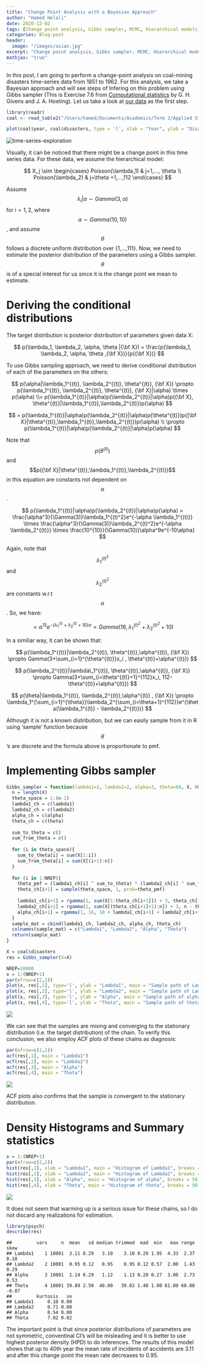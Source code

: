 ```yaml
---
title: "Change Point Analysis with a Bayesian Approach"
author: "Hamed Helali"
date: 2020-12-02
tags: [Change point analysis, Gibbs sampler, MCMC, Hierarchical models, Bayesian statistics, R]
categories: Blog-post
header:
  image: "/images/asian.jpg"
excerpt: "Change point analysis, Gibbs sampler, MCMC, Hierarchical models, Bayesian statistics, R"
mathjax: "true"
---
```


In this post, I am going to perform a change-point analysis on
coal-mining disasters time-series data from 1851 to 1962. For this
analysis, we take a Bayesian approach and will see steps of Infering on
this problem using Gibbs sampler (This is Exercise 7.6 from [Computational statistics](https://www.stat.colostate.edu/computationalstatistics/) by G. H. Givens and J. A. Hoeting). Let us take a look at [our data](https://www.stat.colostate.edu/computationalstatistics/datasets.zip) as the
first step.

``` r
library(readr)
coal <- read_table2("/Users/hamed/Documents/Academics/Term 2/Applied Statistics I/Assignment4/datasets/coal.csv")
```

``` r
plot(coal$year, coal$disasters, type = 'l', xlab = "Year", ylab = "Disasters")
```

![time-series-exploration](/images/2020-12-02-Change-Point-Analysis/unnamed-chunk-2-1.png)

Visually, it can be noticed that there might be a change point in this
time series data. For these data, we assume the hierarchical model:

$$
X_j \sim \begin{cases} Poisson(\lambda_1) & j=1,..., \theta \\ Poisson(\lambda_2) & j=\theta +1,...,112 \end{cases}
$$

Assume $$ \lambda_i| \alpha \sim Gamma(3, \alpha) $$ for i = 1, 2,
where $$ \alpha \sim Gamma(10, 10) $$, and assume $$ \theta $$ follows a discrete
uniform distribution over {1,…,111}. Now, we need to estimate the
posterior distribution of the parameters using a Gibbs sampler. $$ \theta $$ is
of a special interest for us since it is the change point we mean to
estimate.

Deriving the conditional distributions
======================================

The target distribution is posterior distribution of parameters given
data X:

$$
p(\lambda_1, \lambda_2, \alpha, \theta |{\bf X}) = \frac{p(\lambda_1, \lambda_2, \alpha, \theta ,{\bf X})}{p({\bf X})}
$$

To use Gibbs sampling approach, we need to derive conditional
distribution of each of the parameters on the others:

$$
p(\alpha|\lambda_1^{(t)}, \lambda_2^{(t)}, \theta^{(t)}, {\bf X}) \propto p(\lambda_1^{(t)}, \lambda_2^{(t)}, \theta^{(t)}, {\bf X}|\alpha) \times p(\alpha) \\= p(\lambda_1^{(t)}|\alpha)p(\lambda_2^{(t)}|\alpha)p({\bf X}, \theta^{(t)}|\lambda_1^{(t)},\lambda_2^{(t)})p(\alpha)
$$

$$
= p(\lambda_1^{(t)}|\alpha)p(\lambda_2^{(t)}|\alpha)p(\theta^{(t)})p({\bf X}|\theta^{(t)},\lambda_1^{(t)},\lambda_2^{(t)})p(\alpha) \\ \propto p(\lambda_1^{(t)}|\alpha)p(\lambda_2^{(t)}|\alpha)p(\alpha)
$$

Note that $$ p(\theta^{(t)}) $$ and $$p({\bf X}|\theta^{(t)},\lambda_1^{(t)},\lambda_2^{(t)})$$ in this
equation are constants not dependent on $$\alpha$$.

$$
p(\lambda_1^{(t)}|\alpha)p(\lambda_2^{(t)}|\alpha)p(\alpha) = \frac{\alpha^3}{\Gamma(3)}\lambda_1^{(t)^2}e^{-\alpha \lambda_1^{(t)}} \times \frac{\alpha^3}{\Gamma(3)}\lambda_2^{(t)^2}e^{-\alpha \lambda_2^{(t)}} \times \frac{10^{10}}{\Gamma(10)}\alpha^9e^{-10\alpha}
$$

Again, note that $$ \lambda_1^{(t)^2} $$ and $$ \lambda_2^{(t)^2} $$ are constants w.r.t $$ \alpha $$. So,
we have:

$$
\propto \alpha^{15} e^{-(\lambda_1^{(t)} +\lambda_2^{(t)} +10)\alpha} \propto Gamma(16, \lambda_1^{(t)^2} + \lambda_2^{(t)^2} + 10)
$$

In a similiar way, it can be shown that:

$$
p(\lambda_1^{(t)}|\lambda_2^{(t)}, \theta^{(t)},\alpha^{(t)}, {\bf X}) \propto Gamma(3+\sum_{i=1}^{\theta^{(t)}}x_i , \theta^{(t)}+\alpha^{(t)})
$$

$$
p(\lambda_2^{(t)}|\lambda\_1^{(t)}, \theta^{(t)},\alpha^{(t)}, {\bf X}) \propto Gamma(3+\sum_{i=\theta^{(t)}+1}^{112}x_i, 112-\theta^{(t)}+\alpha^{(t)})
$$

$$
p(\theta|\lambda_1^{(t)}, \lambda_2^{(t)},\alpha^{(t)} , {\bf X}) \propto \lambda_1^{\sum_{i=1}^{\theta}}\lambda_2^{\sum_{i=\theta+1}^{112}}e^{\theta(\lambda_1^{(t)} - \lambda_2^{(t)})} 
$$

Although it is not a known distribution, but we can easily sample from
it in R using ‘sample’ function because $$ \theta $$’s are discrete and the
formula above is proportionate to pmf.

Implementing Gibbs sampler
==========================

``` r
Gibbs_sampler = function(lambda1=2, lambda2=2, alpha=3, theta=60, X, NREP=10000){
  n = length(X)
  theta_space = 1:(n-1)
  lambda1_ch = c(lambda1)
  lambda2_ch = c(lambda2)
  alpha_ch = c(alpha)
  theta_ch = c(theta)
  
  sum_to_theta = c()
  sum_from_theta = c()
  
  for (i in theta_space){
    sum_to_theta[i] = sum(X[1:i])
    sum_from_theta[i] = sum(X[(i+1):n])
  }
  
  for (i in 1:NREP){
    theta_pmf = (lambda1_ch[i] ^ sum_to_theta) * (lambda2_ch[i] ^ sum_from_theta) * exp(-theta_space * (lambda1_ch[i] - lambda2_ch[i]))   #This is not pmf, but pmf is proportionate to this
    theta_ch[i+1] = sample(theta_space, 1, prob=theta_pmf)
    
    lambda1_ch[i+1] = rgamma(1, sum(X[1:theta_ch[i+1]]) + 3, theta_ch[i+1] + alpha_ch[i])
    lambda2_ch[i+1] = rgamma(1, sum(X[(theta_ch[i+1]+1):n]) + 3, n - theta_ch[i+1] + alpha_ch[i])
    alpha_ch[i+1] = rgamma(1, 16, 10 + lambda1_ch[i+1] + lambda2_ch[i+1])
  }
  sample_mat = cbind(lambda1_ch, lambda2_ch, alpha_ch, theta_ch)
  colnames(sample_mat) = c("Lambda1", "Lambda2", "Alpha", "Theta")
  return(sample_mat)
}
```

``` r
X = coal$disasters
res = Gibbs_sampler(X=X)
```

``` r
NREP=10000
x = 1:(NREP+1)
par(mfrow=c(2,2))
plot(x, res[,1], type='l', ylab = "Lambda1", main = "Sample path of Lambda1")
plot(x, res[,2], type='l', ylab = "Lambda2", main = "Sample path of Lambda2")
plot(x, res[,3], type='l', ylab = "Alpha", main = "Sample path of alpha")
plot(x, res[,4], type='l', ylab = "Theta", main = "Sample path of theta")
```

![](/images/2020-12-02-Change-Point-Analysis/unnamed-chunk-5-1.png)

We can see that the samples are mixing and converging to the stationary
distribution (i.e. the target distribution) of the chain. To verify this
conclusion, we also employ ACF plots of these chains as diagnosis:

``` r
par(mfrow=c(2,2))
acf(res[,1], main = "Lambda1")
acf(res[,2], main = "Lambda2")
acf(res[,3], main = "Alpha")
acf(res[,4], main = "Theta")
```

![](/images/2020-12-02-Change-Point-Analysis/unnamed-chunk-6-1.png)

ACF plots also confirms that the sample is convergent to the stationary
distribution.

Density Histograms and Summary statistics
=========================================

``` r
x = 1:(NREP+1)
par(mfrow=c(2,2))
hist(res[,1], xlab = "Lambda1", main = "Histogram of Lambda1", breaks = 50)
hist(res[,2], xlab = "Lambda2", main = "Histogram of Lambda2", breaks = 50)
hist(res[,3], xlab = "Alpha", main = "Histogram of alpha", breaks = 50)
hist(res[,4], xlab = "Theta", main = "Histogram of theta", breaks = 50)
```

![](/images/2020-12-02-Change-Point-Analysis/unnamed-chunk-7-1.png)

It does not seem that warming up is a serious issue for these chains, so
I do not discard any realizations for estimation.

``` r
library(psych)
describe(res)
```

    ##         vars     n  mean   sd median trimmed  mad  min   max range  skew
    ## Lambda1    1 10001  3.11 0.29   3.10    3.10 0.29 1.95  4.33  2.37  0.18
    ## Lambda2    2 10001  0.95 0.12   0.95    0.95 0.12 0.57  2.00  1.43  0.29
    ## Alpha      3 10001  1.14 0.29   1.12    1.13 0.28 0.27  3.00  2.73  0.53
    ## Theta      4 10001 39.89 2.50  40.00   39.83 1.48 1.00 61.00 60.00 -0.07
    ##         kurtosis   se
    ## Lambda1     0.10 0.00
    ## Lambda2     0.71 0.00
    ## Alpha       0.54 0.00
    ## Theta       7.02 0.02

The important point is that since posterior distributions of parameters
are not symmetric, conventinal CI’s will be misleading and it is better
to use highest posterior density (HPD) to do inferences. The results of
this model shows that up to 40th year the mean rate of incidents of
accidents are 3.11 and after this change point the mean rate decreases
to 0.95.
